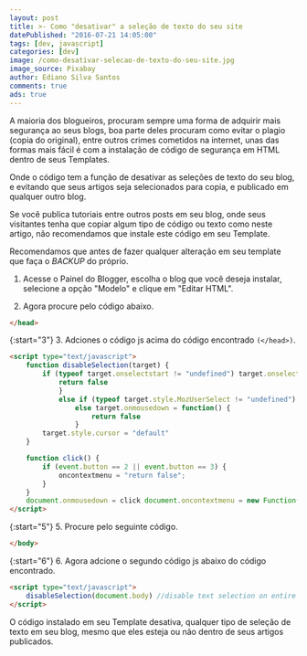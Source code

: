 ```yaml
---
layout: post
title: >- Como "desativar" a seleção de texto do seu site
datePublished: "2016-07-21 14:05:00"
tags: [dev, javascript]
categories: [dev]
image: /como-desativar-selecao-de-texto-do-seu-site.jpg
image_source: Pixabay
author: Ediano Silva Santos
comments: true
ads: true
---
```


A maioria dos blogueiros, procuram sempre uma forma de adquirir mais segurança ao seus blogs, boa parte deles procuram como evitar o plagio (copia do original), entre outros crimes cometidos na internet, unas das formas mais fácil é com a instalação de código de segurança em HTML dentro de seus Templates.

Onde o código tem a função de desativar as seleções de texto do seu blog, e evitando que seus artigos seja selecionados para copia, e publicado em qualquer outro blog.

Se você publica tutoriais entre outros posts em seu blog, onde seus visitantes tenha que copiar algum tipo de código ou texto como neste artigo, não recomendamos que instale este código em seu Template.

Recomendamos que antes de fazer qualquer alteração em seu template que faça o *BACKUP* do próprio.

1. Acesse o Painel do Blogger, escolha o blog que você deseja instalar, selecione a opção "Modelo" e clique em "Editar HTML".

2. Agora procure pelo código abaixo.

```html
</head>
```

{:start="3"}
3. Adciones o código js acima do código encontrado `(</head>)`.

```html
<script type="text/javascript">
    function disableSelection(target) {
        if (typeof target.onselectstart != "undefined") target.onselectstart = function() {
            return false
            }
            else if (typeof target.style.MozUserSelect != "undefined") target.style.MozUserSelect = "none"
                else target.onmousedown = function() {
                    return false
                }
        target.style.cursor = "default"
    }

    function click() {
        if (event.button == 2 || event.button == 3) {
            oncontextmenu = "return false";
        }
    }
    document.onmousedown = click document.oncontextmenu = new Function("return false;")
</script>
```

{:start="5"}
5. Procure pelo seguinte código.

```html
</body>
```

{:start="6"}
6. Agora adcione o segundo código js abaixo do código encontrado.

```html
<script type="text/javascript">
    disableSelection(document.body) //disable text selection on entire body of page
</script>
```

O código instalado em seu Template desativa, qualquer tipo de seleção de texto em seu blog, mesmo que eles esteja ou não dentro de seus artigos publicados.

